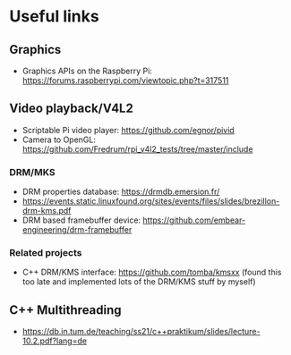 # Useful links

## Graphics

- Graphics APIs on the Raspberry Pi: https://forums.raspberrypi.com/viewtopic.php?t=317511

## Video playback/V4L2

- Scriptable Pi video player: https://github.com/egnor/pivid
- Camera to OpenGL: https://github.com/Fredrum/rpi_v4l2_tests/tree/master/include

### DRM/MKS

- DRM properties database: https://drmdb.emersion.fr/ 
- https://events.static.linuxfound.org/sites/events/files/slides/brezillon-drm-kms.pdf
- DRM based framebuffer device: https://github.com/embear-engineering/drm-framebuffer

### Related projects

- C++ DRM/KMS interface: https://github.com/tomba/kmsxx (found this too late and implemented lots of the DRM/KMS stuff by myself)

## C++ Multithreading

-   https://db.in.tum.de/teaching/ss21/c++praktikum/slides/lecture-10.2.pdf?lang=de
